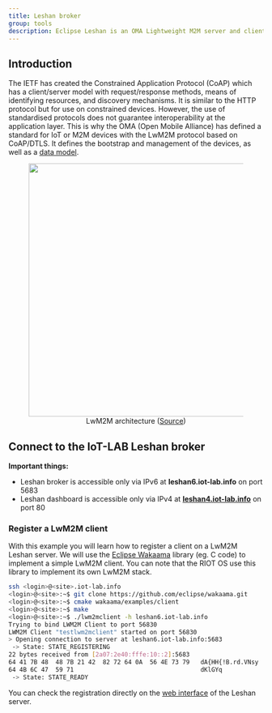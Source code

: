 ```yaml
---
title: Leshan broker
group: tools
description: Eclipse Leshan is an OMA Lightweight M2M server and client Java implementation. This documents shows how to register a LwM2M client installed on the frontend SSH with an instance of Leshan server deployed in IoT-LAB.
---
```


## Introduction

The IETF has created the Constrained Application Protocol (CoAP) which has a client/server model with request/response methods, means of identifying resources, and discovery mechanisms. It is similar to the HTTP protocol but for use on constrained devices. However, the use of standardised protocols does not guarantee interoperability at the application layer. This is why the OMA (Open Mobile Alliance) has defined a standard for IoT or M2M devices with the LwM2M protocol based on CoAP/DTLS. It defines the bootstrap and management of the devices, as well as a [data model](http://www.openmobilealliance.org/wp/omna/lwm2m/lwm2mregistry.html).

<figure style="text-align:center">
  <img src="{{ '/assets/images/docs/lwm2m/' | relative_url}}lwm2m.png" style="width:500px;"/><br/>
  <figcaption>LwM2M architecture (<a href="https://www.avsystem.com/blog/lightweight-m2m-lwm2m-overview/">Source</a>)</figcaption>
</figure>

## Connect to the IoT-LAB Leshan broker

**Important things:**

* Leshan broker is accessible only via IPv6 at **leshan6.iot-lab.info** on port 5683
* Leshan dashboard is accessible only via IPv4 at **[leshan4.iot-lab.info](http://leshan4.iot-lab.info/)** on port 80


### Register a LwM2M client

With this example you will learn how to register a client on a LwM2M Leshan server. We will use the [Eclipse Wakaama](https://www.eclipse.org/wakaama/) library (eg. C code) to implement a simple LwM2M client. You can note that the RIOT OS use this library to implement its own LwM2M stack.

```sh
ssh <login>@<site>.iot-lab.info
<login>@<site>:~$ git clone https://github.com/eclipse/wakaama.git
<login>@<site>:~$ cmake wakaama/examples/client
<login>@<site>:~$ make 
<login>@<site>:~$ ./lwm2mclient -h leshan6.iot-lab.info
Trying to bind LWM2M Client to port 56830
LWM2M Client "testlwm2mclient" started on port 56830
> Opening connection to server at leshan6.iot-lab.info:5683
 -> State: STATE_REGISTERING
22 bytes received from [2a07:2e40:fffe:10::2]:5683
64 41 7B 48  48 7B 21 42  82 72 64 0A  56 4E 73 79   dA{HH{!B.rd.VNsy
64 4B 6C 47  59 71                                   dKlGYq
 -> State: STATE_READY
```

You can check the registration directly on the [web interface](http://leshan4.iot-lab.info/) of the Leshan server. 
